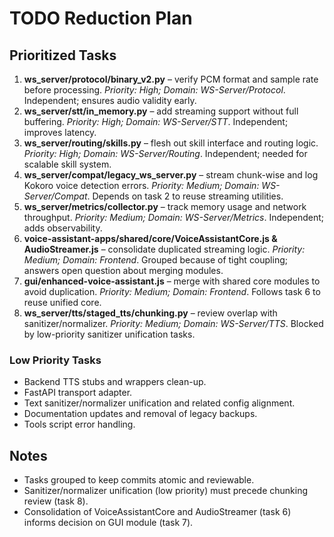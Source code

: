 # TODO Reduction Plan

## Prioritized Tasks

1. **ws_server/protocol/binary_v2.py** – verify PCM format and sample rate before processing. *Priority: High; Domain: WS-Server/Protocol*. Independent; ensures audio validity early.
2. **ws_server/stt/in_memory.py** – add streaming support without full buffering. *Priority: High; Domain: WS-Server/STT*. Independent; improves latency.
3. **ws_server/routing/skills.py** – flesh out skill interface and routing logic. *Priority: High; Domain: WS-Server/Routing*. Independent; needed for scalable skill system.
4. **ws_server/compat/legacy_ws_server.py** – stream chunk-wise and log Kokoro voice detection errors. *Priority: Medium; Domain: WS-Server/Compat*. Depends on task 2 to reuse streaming utilities.
5. **ws_server/metrics/collector.py** – track memory usage and network throughput. *Priority: Medium; Domain: WS-Server/Metrics*. Independent; adds observability.
6. **voice-assistant-apps/shared/core/VoiceAssistantCore.js & AudioStreamer.js** – consolidate duplicated streaming logic. *Priority: Medium; Domain: Frontend*. Grouped because of tight coupling; answers open question about merging modules.
7. **gui/enhanced-voice-assistant.js** – merge with shared core modules to avoid duplication. *Priority: Medium; Domain: Frontend*. Follows task 6 to reuse unified core.
8. **ws_server/tts/staged_tts/chunking.py** – review overlap with sanitizer/normalizer. *Priority: Medium; Domain: WS-Server/TTS*. Blocked by low-priority sanitizer unification tasks.

### Low Priority Tasks

- Backend TTS stubs and wrappers clean-up.
- FastAPI transport adapter.
- Text sanitizer/normalizer unification and related config alignment.
- Documentation updates and removal of legacy backups.
- Tools script error handling.

## Notes
- Tasks grouped to keep commits atomic and reviewable.
- Sanitizer/normalizer unification (low priority) must precede chunking review (task 8).
- Consolidation of VoiceAssistantCore and AudioStreamer (task 6) informs decision on GUI module (task 7).
